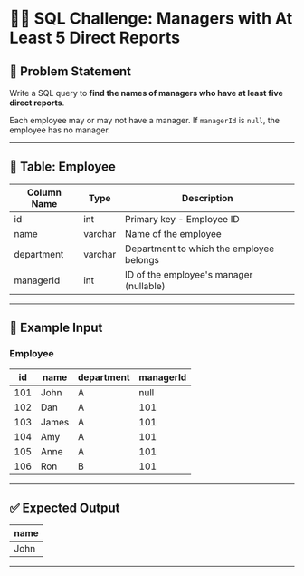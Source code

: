 # 🧑‍💼 SQL Challenge: Managers with At Least 5 Direct Reports

## 📄 Problem Statement

Write a SQL query to **find the names of managers who have at least five direct reports**.

Each employee may or may not have a manager. If `managerId` is `null`, the employee has no manager.

---

## 🧮 Table: Employee

| Column Name | Type    | Description                              |
|-------------|---------|------------------------------------------|
| id          | int     | Primary key - Employee ID                |
| name        | varchar | Name of the employee                     |
| department  | varchar | Department to which the employee belongs |
| managerId   | int     | ID of the employee's manager (nullable)  |

---

## 🧪 Example Input

### Employee

| id  | name  | department | managerId |
|-----|-------|------------|-----------|
| 101 | John  | A          | null      |
| 102 | Dan   | A          | 101       |
| 103 | James | A          | 101       |
| 104 | Amy   | A          | 101       |
| 105 | Anne  | A          | 101       |
| 106 | Ron   | B          | 101       |

---

## ✅ Expected Output

| name |
|------|
| John |

---

